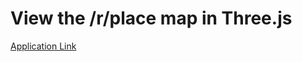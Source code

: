 View the /r/place map in Three.js
=================================

[Application Link](http://placeviewer.azurewebsites.net/)
